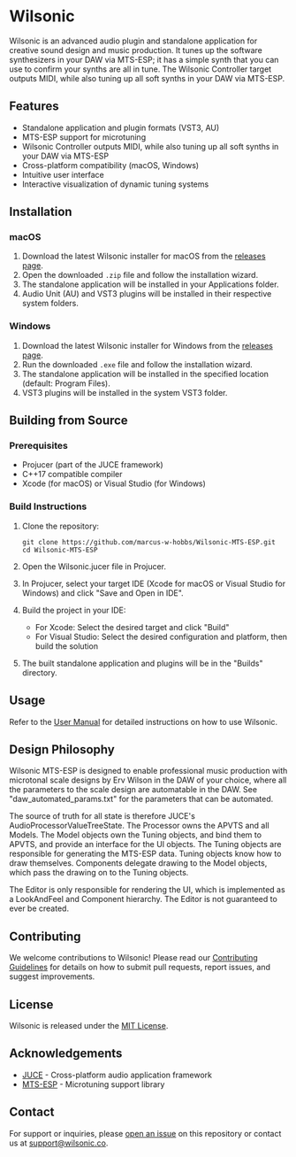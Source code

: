 # Wilsonic

Wilsonic is an advanced audio plugin and standalone application for creative sound design and music production. It tunes up the software synthesizers in your DAW via MTS-ESP; it has a simple synth that you can use to confirm your synths are all in tune.  The Wilsonic Controller target outputs MIDI, while also tuning up all soft synths in your DAW via MTS-ESP.

## Features

- Standalone application and plugin formats (VST3, AU)
- MTS-ESP support for microtuning
- Wilsonic Controller outputs MIDI, while also tuning up all soft synths in your DAW via MTS-ESP
- Cross-platform compatibility (macOS, Windows)
- Intuitive user interface
- Interactive visualization of dynamic tuning systems

## Installation

### macOS

1. Download the latest Wilsonic installer for macOS from the [releases page](https://github.com/marcus-w-hobbs/Wilsonic-MTS-ESP/releases).
2. Open the downloaded `.zip` file and follow the installation wizard.
3. The standalone application will be installed in your Applications folder.
4. Audio Unit (AU) and VST3 plugins will be installed in their respective system folders.

### Windows

1. Download the latest Wilsonic installer for Windows from the [releases page](https://github.com/marcus-w-hobbs/Wilsonic-MTS-ESP/releases).
2. Run the downloaded `.exe` file and follow the installation wizard.
3. The standalone application will be installed in the specified location (default: Program Files).
4. VST3 plugins will be installed in the system VST3 folder.

## Building from Source

### Prerequisites

- Projucer (part of the JUCE framework)
- C++17 compatible compiler
- Xcode (for macOS) or Visual Studio (for Windows)

### Build Instructions

1. Clone the repository:
   ```
   git clone https://github.com/marcus-w-hobbs/Wilsonic-MTS-ESP.git
   cd Wilsonic-MTS-ESP
   ```

2. Open the Wilsonic.jucer file in Projucer.

3. In Projucer, select your target IDE (Xcode for macOS or Visual Studio for Windows) and click "Save and Open in IDE".

4. Build the project in your IDE:
   - For Xcode: Select the desired target and click "Build"
   - For Visual Studio: Select the desired configuration and platform, then build the solution

5. The built standalone application and plugins will be in the "Builds" directory.

## Usage

Refer to the [User Manual](docs/user_manual.md) for detailed instructions on how to use Wilsonic.

## Design Philosophy

Wilsonic MTS-ESP is designed to enable professional music production with microtonal scale designs by Erv Wilson in the DAW of your choice, where all the parameters to the scale design are automatable in the DAW.  See "daw_automated_params.txt" for the parameters that can be automated.

The source of truth for all state is therefore JUCE's AudioProcessorValueTreeState.  The Processor owns the APVTS and all Models.  The Model objects own the Tuning objects, and bind them to APVTS, and provide an interface for the UI objects.  The Tuning objects are responsible for generating the MTS-ESP data.  Tuning objects know how to draw themselves.  Components delegate drawing to the Model objects, which pass the drawing on to the Tuning objects.  

The Editor is only responsible for rendering the UI, which is implemented as a LookAndFeel and Component hierarchy.  The Editor is not guaranteed to ever be created. 

## Contributing

We welcome contributions to Wilsonic! Please read our [Contributing Guidelines](CONTRIBUTING.md) for details on how to submit pull requests, report issues, and suggest improvements.

## License

Wilsonic is released under the [MIT License](LICENSE).

## Acknowledgements

- [JUCE](https://juce.com/) - Cross-platform audio application framework
- [MTS-ESP](https://github.com/ODDSound/MTS-ESP) - Microtuning support library

## Contact

For support or inquiries, please [open an issue](https://github.com/yourusername/wilsonic/issues) on this repository or contact us at support@wilsonic.co.
